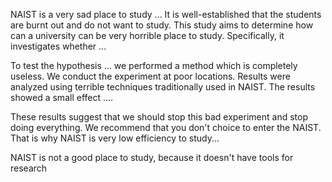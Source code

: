 NAIST is a very sad place to study ...
It is well-established that the students are burnt out and do not want to study. This study aims to determine how can a university can be very horrible place to study. Specifically, it investigates whether ... 


To test the hypothesis ... we performed a  method which is completely useless.
We conduct the experiment at poor locations.
Results were analyzed using terrible techniques traditionally used in NAIST. The results showed a small effect .... 

These results suggest that we should stop this bad experiment and stop doing everything. We recommend that you don't choice to enter the NAIST. That is why NAIST is very low efficiency to study...

NAIST is not a good place to study, because it doesn't have tools for research
